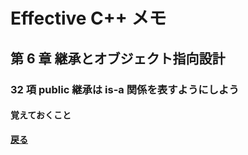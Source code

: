 # Effective C++ メモ

## 第 6 章 継承とオブジェクト指向設計

### 32 項 public 継承は is-a 関係を表すようにしよう

#### 覚えておくこと

**[戻る](./index.md)**
